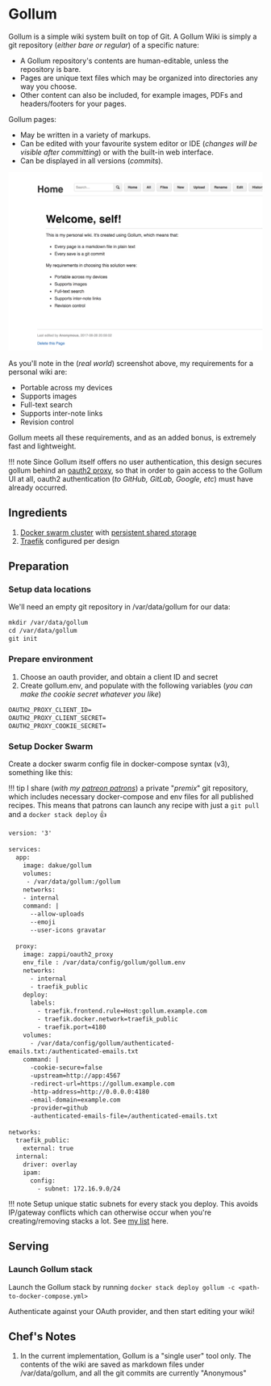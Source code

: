 # Gollum

Gollum is a simple wiki system built on top of Git. A Gollum Wiki is simply a git repository (_either bare or regular_) of a specific nature:

* A Gollum repository's contents are human-editable, unless the repository is bare.
* Pages are unique text files which may be organized into directories any way you choose.
* Other content can also be included, for example images, PDFs and headers/footers for your pages.

Gollum pages:

* May be written in a variety of markups.
* Can be edited with your favourite system editor or IDE (_changes will be visible after committing_) or with the built-in web interface.
* Can be displayed in all versions (_commits_).


![Gollum Screenshot](../images/gollum.png)

As you'll note in the (_real world_) screenshot above, my requirements for a personal wiki are:

* Portable across my devices
* Supports images
* Full-text search
* Supports inter-note links
* Revision control

Gollum meets all these requirements, and as an added bonus, is extremely fast and lightweight.

!!! note
    Since Gollum itself offers no user authentication, this design secures gollum behind an [oauth2 proxy](/reference/oauth_proxy/), so that in order to gain access to the Gollum UI at all, oauth2 authentication (_to GitHub, GitLab, Google, etc_) must have already occurred.


## Ingredients

1. [Docker swarm cluster](/ha-docker-swarm/) with [persistent shared storage](/ha-docker-swarm/shared-storage-ceph.md)
2. [Traefik](/ha-docker-swarm/traefik) configured per design

## Preparation

### Setup data locations

We'll need an empty git repository in /var/data/gollum for our data:

```
mkdir /var/data/gollum
cd /var/data/gollum
git init
```

### Prepare environment

1. Choose an oauth provider, and obtain a client ID and secret
2. Create gollum.env, and populate with the following variables (_you can make the cookie secret whatever you like_)

```
OAUTH2_PROXY_CLIENT_ID=
OAUTH2_PROXY_CLIENT_SECRET=
OAUTH2_PROXY_COOKIE_SECRET=
```

### Setup Docker Swarm

Create a docker swarm config file in docker-compose syntax (v3), something like this:

!!! tip
        I share (_with my [patreon patrons](https://www.patreon.com/funkypenguin)_) a private "_premix_" git repository, which includes necessary docker-compose and env files for all published recipes. This means that patrons can launch any recipe with just a ```git pull``` and a ```docker stack deploy``` 👍
```
version: '3'

services:
  app:
    image: dakue/gollum
    volumes:
     - /var/data/gollum:/gollum
    networks:
    - internal
    command: |
      --allow-uploads
      --emoji
      --user-icons gravatar

  proxy:
    image: zappi/oauth2_proxy
    env_file : /var/data/config/gollum/gollum.env
    networks:
      - internal
      - traefik_public
    deploy:
      labels:
        - traefik.frontend.rule=Host:gollum.example.com
        - traefik.docker.network=traefik_public
        - traefik.port=4180
    volumes:
      - /var/data/config/gollum/authenticated-emails.txt:/authenticated-emails.txt
    command: |
      -cookie-secure=false
      -upstream=http://app:4567
      -redirect-url=https://gollum.example.com
      -http-address=http://0.0.0.0:4180
      -email-domain=example.com
      -provider=github
      -authenticated-emails-file=/authenticated-emails.txt

networks:
  traefik_public:
    external: true
  internal:
    driver: overlay
    ipam:
      config:
        - subnet: 172.16.9.0/24
```

!!! note
    Setup unique static subnets for every stack you deploy. This avoids IP/gateway conflicts which can otherwise occur when you're creating/removing stacks a lot. See [my list](/reference/networks/) here.



## Serving

### Launch Gollum stack

Launch the Gollum stack by running ```docker stack deploy gollum -c <path-to-docker-compose.yml>```

Authenticate against your OAuth provider, and then start editing your wiki!

## Chef's Notes

1. In the current implementation, Gollum is a "single user" tool only. The contents of the wiki are saved as markdown files under /var/data/gollum, and all the git commits are currently "Anonymous"
